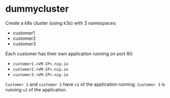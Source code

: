 # dummycluster

Create a k8s cluster (using k3s) with 3 namespaces:

- customer1
- customer2
- customer3

Each customer has their own application running on port 80.

- `customer1.<VM-IP>.nip.io`
- `customer2.<VM-IP>.nip.io`
- `customer3.<VM-IP>.nip.io`

`Customer 1` and `customer 2` have `v1` of the application running.
`Customer 3` is running `v2` of the application.